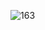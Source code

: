 ![163](https://user-images.githubusercontent.com/67922506/188881655-b2f67121-811d-44ea-9856-8799e0532ecd.gif)
